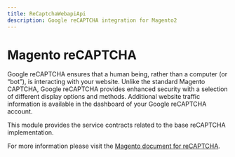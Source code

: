 ```yaml
---
title: ReCaptchaWebapiApi
description: Google reCAPTCHA integration for Magento2
---
```


# Magento reCAPTCHA

Google reCAPTCHA ensures that a human being, rather than a computer (or “bot”), is interacting with your website. Unlike the standard Magento CAPTCHA, Google reCAPTCHA provides enhanced security with a selection of different display options and methods. Additional website traffic information is available in the dashboard of your Google reCAPTCHA account.

This module provides the service contracts related to the base reCAPTCHA implementation.

For more information please visit the [Magento document for reCAPTCHA](https://docs.magento.com/user-guide/stores/security-google-recaptcha.html).
